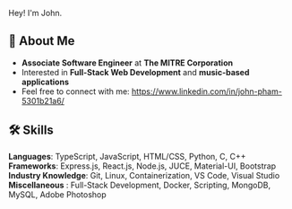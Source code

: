 
Hey! I'm John.

## 🚀 About Me

- **Associate Software Engineer** at **The MITRE Corporation**
- Interested in **Full-Stack Web Development** and **music-based applications**
- Feel free to connect with me: https://www.linkedin.com/in/john-pham-5301b21a6/


## 🛠 Skills
**Languages**: TypeScript, JavaScript, HTML/CSS, Python, C, C++
**Frameworks**: Express.js, React.js, Node.js, JUCE, Material-UI, Bootstrap
**Industry Knowledge**: Git, Linux, Containerization, VS Code, Visual Studio
**Miscellaneous** : Full-Stack Development, Docker, Scripting, MongoDB, MySQL, Adobe Photoshop
